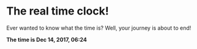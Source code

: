 # The real time clock!

Ever wanted to know what the time is? Well, your journey is about to end!

**The time is Dec 14, 2017, 06:24**